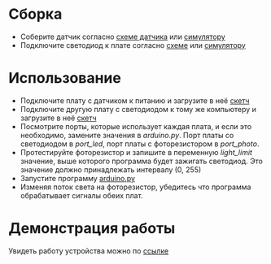 # Сборка

- Соберите датчик согласно [схеме датчика](sensor_scheme.pdf) или [симулятору](https://www.tinkercad.com/things/lXRsMq99HtR/editel)
- Подключите светодиод к плате согласно [схеме](light_scheme.pdf) или [симулятору](https://www.tinkercad.com/things/f2J8I3X3JE4/editel)

# Использование

- Подключите плату с датчиком к питанию и загрузите в неё [скетч](sensor_part/sensor_part.ino)
- Подключите другую плату с светодиодом к тому же компьютеру и загрузите в неё [скетч](light_part/light_part.ino)
- Посмотрите порты, которые использует каждая плата, и если это необходимо, замените значения в *arduino.py*. Порт платы со светодиодом в *port_led*, порт платы с фоторезистором в *port_photo*.
- Протестируйте фоторезистор и запишите в переменную *light_limit* значение, выше которого программа будет зажигать светодиод. Это значение должно принадлежать интервалу (0, 255)
- Запустите программу [arduino.py](arduino.py)
- Изменяя поток света на фоторезистор, убедитесь что программа обрабатывает сигналы обеих плат.

# Демонстрация работы

Увидеть работу устройства можно по [ссылке](https://drive.google.com/file/d/1TzQlwb6aziE41o0N3USBxbi_J_5J55Rj/view?usp=drivesdk)